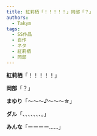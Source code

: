 ```yaml
---
title: 紅莉栖「！！！！！」岡部「？」
authors:
  - Takym
tags:
  - SS作品
  - 自作
  - ネタ
  - 紅莉栖
  - 岡部
---
```

**紅莉栖**「！！！！！」

**岡部**「？」

**まゆり**「〜〜〜♪〜〜〜☆」

**ダル**「、、、、、、、。」

**みんな**「ーーーー......」
